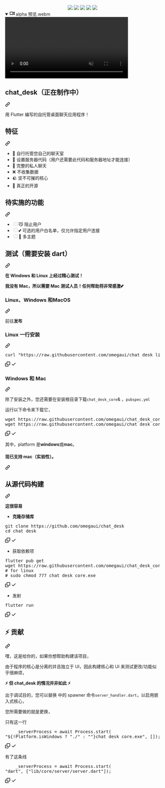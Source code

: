 <div class="Box-sc-g0xbh4-0 bJMeLZ js-snippet-clipboard-copy-unpositioned" data-hpc="true"><article class="markdown-body entry-content container-lg" itemprop="text"><div align="center" dir="auto">
    <a href="https://codeclimate.com/github/omegaui/chat_desk/maintainability" rel="nofollow"><img src="https://camo.githubusercontent.com/3312d62d930a16069afc625eb303b901c84c6fb393440649320db98eb2e4fdd7/68747470733a2f2f6170692e636f6465636c696d6174652e636f6d2f76312f6261646765732f32326565306364303164353735343265346634352f6d61696e7461696e6162696c697479" data-canonical-src="https://api.codeclimate.com/v1/badges/22ee0cd01d57542e4f45/maintainability" style="max-width: 100%;"></a>
    <a href="https://github.com/omegaui/chat_desk/actions"><img src="https://github.com/omegaui/chat_desk/actions/workflows/build-for-desktop.yml/badge.svg" style="max-width: 100%;"></a>
    <a target="_blank" rel="noopener noreferrer nofollow" href="https://camo.githubusercontent.com/aa5c0f8c9b865b19945b254a0ac10a8b704181347558a8db78e78de014f71b32/68747470733a2f2f696d672e736869656c64732e696f2f6769746875622f646f776e6c6f6164732f6f6d65676175692f636861745f6465736b2f746f74616c3f7374796c653d736f6369616c"><img src="https://camo.githubusercontent.com/aa5c0f8c9b865b19945b254a0ac10a8b704181347558a8db78e78de014f71b32/68747470733a2f2f696d672e736869656c64732e696f2f6769746875622f646f776e6c6f6164732f6f6d65676175692f636861745f6465736b2f746f74616c3f7374796c653d736f6369616c" data-canonical-src="https://img.shields.io/github/downloads/omegaui/chat_desk/total?style=social" style="max-width: 100%;"></a>
    <a target="_blank" rel="noopener noreferrer nofollow" href="https://camo.githubusercontent.com/1aacb29b5b7d7135aaba4e8cc545fa7ea73d2bb5ae166b8091b9e61ee7a55e95/68747470733a2f2f696d672e736869656c64732e696f2f6769746875622f762f72656c656173652f6f6d65676175692f636861745f6465736b"><img src="https://camo.githubusercontent.com/1aacb29b5b7d7135aaba4e8cc545fa7ea73d2bb5ae166b8091b9e61ee7a55e95/68747470733a2f2f696d672e736869656c64732e696f2f6769746875622f762f72656c656173652f6f6d65676175692f636861745f6465736b" data-canonical-src="https://img.shields.io/github/v/release/omegaui/chat_desk" style="max-width: 100%;"></a>
    <a target="_blank" rel="noopener noreferrer nofollow" href="https://camo.githubusercontent.com/4d8ccff552f7c0fd66190fc93fad23c71fc98c45c7671219d8d7746ad41fd835/68747470733a2f2f696d672e736869656c64732e696f2f6769746875622f6c6963656e73652f6f6d65676175692f636861745f6465736b"><img src="https://camo.githubusercontent.com/4d8ccff552f7c0fd66190fc93fad23c71fc98c45c7671219d8d7746ad41fd835/68747470733a2f2f696d672e736869656c64732e696f2f6769746875622f6c6963656e73652f6f6d65676175692f636861745f6465736b" data-canonical-src="https://img.shields.io/github/license/omegaui/chat_desk" style="max-width: 100%;"></a>
</div>
<details open="" class="details-reset border rounded-2">
  <summary class="px-3 py-2">
    <svg aria-hidden="true" height="16" viewBox="0 0 16 16" version="1.1" width="16" data-view-component="true" class="octicon octicon-device-camera-video">
    <path d="M16 3.75v8.5a.75.75 0 0 1-1.136.643L11 10.575v.675A1.75 1.75 0 0 1 9.25 13h-7.5A1.75 1.75 0 0 1 0 11.25v-6.5C0 3.784.784 3 1.75 3h7.5c.966 0 1.75.784 1.75 1.75v.675l3.864-2.318A.75.75 0 0 1 16 3.75Zm-6.5 1a.25.25 0 0 0-.25-.25h-7.5a.25.25 0 0 0-.25.25v6.5c0 .138.112.25.25.25h7.5a.25.25 0 0 0 .25-.25v-6.5ZM11 8.825l3.5 2.1v-5.85l-3.5 2.1Z"></path>
</svg>
    <span aria-label="视频描述 alpha-preview.webm" class="m-1"><font style="vertical-align: inherit;"><font style="vertical-align: inherit;">alpha 预览.webm</font></font></span>
    <span class="dropdown-caret"></span>
  </summary>

  <video src="https://private-user-images.githubusercontent.com/73544069/222953852-a379b891-a3f8-4cb9-bb55-848041664768.webm?jwt=eyJhbGciOiJIUzI1NiIsInR5cCI6IkpXVCJ9.eyJpc3MiOiJnaXRodWIuY29tIiwiYXVkIjoicmF3LmdpdGh1YnVzZXJjb250ZW50LmNvbSIsImtleSI6ImtleTUiLCJleHAiOjE3MTEyNjMwOTIsIm5iZiI6MTcxMTI2Mjc5MiwicGF0aCI6Ii83MzU0NDA2OS8yMjI5NTM4NTItYTM3OWI4OTEtYTNmOC00Y2I5LWJiNTUtODQ4MDQxNjY0NzY4LndlYm0_WC1BbXotQWxnb3JpdGhtPUFXUzQtSE1BQy1TSEEyNTYmWC1BbXotQ3JlZGVudGlhbD1BS0lBVkNPRFlMU0E1M1BRSzRaQSUyRjIwMjQwMzI0JTJGdXMtZWFzdC0xJTJGczMlMkZhd3M0X3JlcXVlc3QmWC1BbXotRGF0ZT0yMDI0MDMyNFQwNjQ2MzJaJlgtQW16LUV4cGlyZXM9MzAwJlgtQW16LVNpZ25hdHVyZT01ODU0OTAyYTAwYzAxNjRjZjJjMDMyYTdkYTY2ZTExZGZiOGRlNjBjM2ExM2UzMjEyOWVhODllYzA1NDY2YmQ4JlgtQW16LVNpZ25lZEhlYWRlcnM9aG9zdCZhY3Rvcl9pZD0wJmtleV9pZD0wJnJlcG9faWQ9MCJ9.q0yv5KpftmMlge5tiaUim_9JoTtyPYLzXzohYw9CgtI" data-canonical-src="https://private-user-images.githubusercontent.com/73544069/222953852-a379b891-a3f8-4cb9-bb55-848041664768.webm?jwt=eyJhbGciOiJIUzI1NiIsInR5cCI6IkpXVCJ9.eyJpc3MiOiJnaXRodWIuY29tIiwiYXVkIjoicmF3LmdpdGh1YnVzZXJjb250ZW50LmNvbSIsImtleSI6ImtleTUiLCJleHAiOjE3MTEyNjMwOTIsIm5iZiI6MTcxMTI2Mjc5MiwicGF0aCI6Ii83MzU0NDA2OS8yMjI5NTM4NTItYTM3OWI4OTEtYTNmOC00Y2I5LWJiNTUtODQ4MDQxNjY0NzY4LndlYm0_WC1BbXotQWxnb3JpdGhtPUFXUzQtSE1BQy1TSEEyNTYmWC1BbXotQ3JlZGVudGlhbD1BS0lBVkNPRFlMU0E1M1BRSzRaQSUyRjIwMjQwMzI0JTJGdXMtZWFzdC0xJTJGczMlMkZhd3M0X3JlcXVlc3QmWC1BbXotRGF0ZT0yMDI0MDMyNFQwNjQ2MzJaJlgtQW16LUV4cGlyZXM9MzAwJlgtQW16LVNpZ25hdHVyZT01ODU0OTAyYTAwYzAxNjRjZjJjMDMyYTdkYTY2ZTExZGZiOGRlNjBjM2ExM2UzMjEyOWVhODllYzA1NDY2YmQ4JlgtQW16LVNpZ25lZEhlYWRlcnM9aG9zdCZhY3Rvcl9pZD0wJmtleV9pZD0wJnJlcG9faWQ9MCJ9.q0yv5KpftmMlge5tiaUim_9JoTtyPYLzXzohYw9CgtI" controls="controls" muted="muted" class="d-block rounded-bottom-2 border-top width-fit" style="max-height:640px; min-height: 200px">

  </video>
</details>

<div class="markdown-heading" dir="auto"><h1 tabindex="-1" class="heading-element" dir="auto"><a target="_blank" rel="noopener noreferrer" href="/omegaui/chat_desk/blob/main/app-icon/app_icon_32.png"><img src="/omegaui/chat_desk/raw/main/app-icon/app_icon_32.png" alt="" style="max-width: 100%;"></a><font style="vertical-align: inherit;"><font style="vertical-align: inherit;">chat_desk（正在制作中）</font></font></h1><a id="user-content--chat_desk-in-the-making" class="anchor" aria-label="永久链接：chat_desk（正在制作中）" href="#-chat_desk-in-the-making"><svg class="octicon octicon-link" viewBox="0 0 16 16" version="1.1" width="16" height="16" aria-hidden="true"><path d="m7.775 3.275 1.25-1.25a3.5 3.5 0 1 1 4.95 4.95l-2.5 2.5a3.5 3.5 0 0 1-4.95 0 .751.751 0 0 1 .018-1.042.751.751 0 0 1 1.042-.018 1.998 1.998 0 0 0 2.83 0l2.5-2.5a2.002 2.002 0 0 0-2.83-2.83l-1.25 1.25a.751.751 0 0 1-1.042-.018.751.751 0 0 1-.018-1.042Zm-4.69 9.64a1.998 1.998 0 0 0 2.83 0l1.25-1.25a.751.751 0 0 1 1.042.018.751.751 0 0 1 .018 1.042l-1.25 1.25a3.5 3.5 0 1 1-4.95-4.95l2.5-2.5a3.5 3.5 0 0 1 4.95 0 .751.751 0 0 1-.018 1.042.751.751 0 0 1-1.042.018 1.998 1.998 0 0 0-2.83 0l-2.5 2.5a1.998 1.998 0 0 0 0 2.83Z"></path></svg></a></div>
<p dir="auto"><font style="vertical-align: inherit;"><font style="vertical-align: inherit;">用 Flutter 编写的自托管桌面聊天应用程序！</font></font></p>
<div class="markdown-heading" dir="auto"><h2 tabindex="-1" class="heading-element" dir="auto"><a target="_blank" rel="noopener noreferrer nofollow" href="https://camo.githubusercontent.com/5714535bfbbed3eece4c536348320004e4833f28a9b80446add78b91090b5b58/68747470733a2f2f696d672e69636f6e73382e636f6d2f65787465726e616c2d62617369636f6e732d636f6c6f722d64616e696c2d706f6c7368696e2f33322f6e756c6c2f65787465726e616c2d73706163652d73706163652d62617369636f6e732d636f6c6f722d64616e696c2d706f6c7368696e2d31332e706e67"><img src="https://camo.githubusercontent.com/5714535bfbbed3eece4c536348320004e4833f28a9b80446add78b91090b5b58/68747470733a2f2f696d672e69636f6e73382e636f6d2f65787465726e616c2d62617369636f6e732d636f6c6f722d64616e696c2d706f6c7368696e2f33322f6e756c6c2f65787465726e616c2d73706163652d73706163652d62617369636f6e732d636f6c6f722d64616e696c2d706f6c7368696e2d31332e706e67" alt="" data-canonical-src="https://img.icons8.com/external-basicons-color-danil-polshin/32/null/external-space-space-basicons-color-danil-polshin-13.png" style="max-width: 100%;"></a><font style="vertical-align: inherit;"><font style="vertical-align: inherit;">特征</font></font></h2><a id="user-content--features" class="anchor" aria-label="永久链接：特点" href="#-features"><svg class="octicon octicon-link" viewBox="0 0 16 16" version="1.1" width="16" height="16" aria-hidden="true"><path d="m7.775 3.275 1.25-1.25a3.5 3.5 0 1 1 4.95 4.95l-2.5 2.5a3.5 3.5 0 0 1-4.95 0 .751.751 0 0 1 .018-1.042.751.751 0 0 1 1.042-.018 1.998 1.998 0 0 0 2.83 0l2.5-2.5a2.002 2.002 0 0 0-2.83-2.83l-1.25 1.25a.751.751 0 0 1-1.042-.018.751.751 0 0 1-.018-1.042Zm-4.69 9.64a1.998 1.998 0 0 0 2.83 0l1.25-1.25a.751.751 0 0 1 1.042.018.751.751 0 0 1 .018 1.042l-1.25 1.25a3.5 3.5 0 1 1-4.95-4.95l2.5-2.5a3.5 3.5 0 0 1 4.95 0 .751.751 0 0 1-.018 1.042.751.751 0 0 1-1.042.018 1.998 1.998 0 0 0-2.83 0l-2.5 2.5a1.998 1.998 0 0 0 0 2.83Z"></path></svg></a></div>
<ul dir="auto">
<li><font style="vertical-align: inherit;"><font style="vertical-align: inherit;">🚀 自行托管您自己的聊天室</font></font></li>
<li><font style="vertical-align: inherit;"><font style="vertical-align: inherit;">🔐 设置服务器代码（用户还需要此代码和服务器地址才能连接）</font></font></li>
<li><font style="vertical-align: inherit;"><font style="vertical-align: inherit;">💙 完整的私人聊天</font></font></li>
<li><font style="vertical-align: inherit;"><font style="vertical-align: inherit;">❌ 不收集数据</font></font></li>
<li><font style="vertical-align: inherit;"><font style="vertical-align: inherit;">🪨 坚不可摧的核心</font></font></li>
<li><font style="vertical-align: inherit;"><font style="vertical-align: inherit;">🎉 真正的开源</font></font></li>
</ul>
<div class="markdown-heading" dir="auto"><h2 tabindex="-1" class="heading-element" dir="auto"><a target="_blank" rel="noopener noreferrer nofollow" href="https://camo.githubusercontent.com/cb9787866295f97e4f232296e78c16fc5bd8e2bd78678c6b3f4c2ea6a144e3d1/68747470733a2f2f696d672e69636f6e73382e636f6d2f636f6c6f722d676c6173732f33322f6e756c6c2f6c61622d6974656d732e706e67"><img src="https://camo.githubusercontent.com/cb9787866295f97e4f232296e78c16fc5bd8e2bd78678c6b3f4c2ea6a144e3d1/68747470733a2f2f696d672e69636f6e73382e636f6d2f636f6c6f722d676c6173732f33322f6e756c6c2f6c61622d6974656d732e706e67" alt="" data-canonical-src="https://img.icons8.com/color-glass/32/null/lab-items.png" style="max-width: 100%;"></a><font style="vertical-align: inherit;"><font style="vertical-align: inherit;">待实施的功能</font></font></h2><a id="user-content--features-to-be-implemented" class="anchor" aria-label="永久链接：要实现的功能" href="#-features-to-be-implemented"><svg class="octicon octicon-link" viewBox="0 0 16 16" version="1.1" width="16" height="16" aria-hidden="true"><path d="m7.775 3.275 1.25-1.25a3.5 3.5 0 1 1 4.95 4.95l-2.5 2.5a3.5 3.5 0 0 1-4.95 0 .751.751 0 0 1 .018-1.042.751.751 0 0 1 1.042-.018 1.998 1.998 0 0 0 2.83 0l2.5-2.5a2.002 2.002 0 0 0-2.83-2.83l-1.25 1.25a.751.751 0 0 1-1.042-.018.751.751 0 0 1-.018-1.042Zm-4.69 9.64a1.998 1.998 0 0 0 2.83 0l1.25-1.25a.751.751 0 0 1 1.042.018.751.751 0 0 1 .018 1.042l-1.25 1.25a3.5 3.5 0 1 1-4.95-4.95l2.5-2.5a3.5 3.5 0 0 1 4.95 0 .751.751 0 0 1-.018 1.042.751.751 0 0 1-1.042.018 1.998 1.998 0 0 0-2.83 0l-2.5 2.5a1.998 1.998 0 0 0 0 2.83Z"></path></svg></a></div>
<ul class="contains-task-list">
<li class="task-list-item"><input type="checkbox" id="" disabled="" class="task-list-item-checkbox"><font style="vertical-align: inherit;"><font style="vertical-align: inherit;">😼 阻止用户</font></font></li>
<li class="task-list-item"><input type="checkbox" id="" disabled="" class="task-list-item-checkbox"><font style="vertical-align: inherit;"><font style="vertical-align: inherit;">💕 可选的用户白名单，仅允许指定用户连接</font></font></li>
<li class="task-list-item"><input type="checkbox" id="" disabled="" class="task-list-item-checkbox"><font style="vertical-align: inherit;"><font style="vertical-align: inherit;">🎽 多主题</font></font></li>
</ul>
<div class="markdown-heading" dir="auto"><h2 tabindex="-1" class="heading-element" dir="auto"><a target="_blank" rel="noopener noreferrer nofollow" href="https://camo.githubusercontent.com/fdaac366202a68c395e8c1ea65939e48452c5a661227eb6ad28c9135fa32b442/68747470733a2f2f696d672e69636f6e73382e636f6d2f65787465726e616c2d6974696d323130312d666c61742d6974696d323130312f33322f6e756c6c2f65787465726e616c2d746573742d6f6e6c696e652d656475636174696f6e2d6974696d323130312d666c61742d6974696d323130312e706e67"><img src="https://camo.githubusercontent.com/fdaac366202a68c395e8c1ea65939e48452c5a661227eb6ad28c9135fa32b442/68747470733a2f2f696d672e69636f6e73382e636f6d2f65787465726e616c2d6974696d323130312d666c61742d6974696d323130312f33322f6e756c6c2f65787465726e616c2d746573742d6f6e6c696e652d656475636174696f6e2d6974696d323130312d666c61742d6974696d323130312e706e67" alt="" data-canonical-src="https://img.icons8.com/external-itim2101-flat-itim2101/32/null/external-test-online-education-itim2101-flat-itim2101.png" style="max-width: 100%;"></a><font style="vertical-align: inherit;"><font style="vertical-align: inherit;">测试（需要安装 dart）</font></font></h2><a id="user-content--testing-requires-dart-installed" class="anchor" aria-label="永久链接：测试（需要安装 dart）" href="#-testing-requires-dart-installed"><svg class="octicon octicon-link" viewBox="0 0 16 16" version="1.1" width="16" height="16" aria-hidden="true"><path d="m7.775 3.275 1.25-1.25a3.5 3.5 0 1 1 4.95 4.95l-2.5 2.5a3.5 3.5 0 0 1-4.95 0 .751.751 0 0 1 .018-1.042.751.751 0 0 1 1.042-.018 1.998 1.998 0 0 0 2.83 0l2.5-2.5a2.002 2.002 0 0 0-2.83-2.83l-1.25 1.25a.751.751 0 0 1-1.042-.018.751.751 0 0 1-.018-1.042Zm-4.69 9.64a1.998 1.998 0 0 0 2.83 0l1.25-1.25a.751.751 0 0 1 1.042.018.751.751 0 0 1 .018 1.042l-1.25 1.25a3.5 3.5 0 1 1-4.95-4.95l2.5-2.5a3.5 3.5 0 0 1 4.95 0 .751.751 0 0 1-.018 1.042.751.751 0 0 1-1.042.018 1.998 1.998 0 0 0-2.83 0l-2.5 2.5a1.998 1.998 0 0 0 0 2.83Z"></path></svg></a></div>
<p dir="auto"><strong><font style="vertical-align: inherit;"><font style="vertical-align: inherit;">在 Windows 和 Linux 上经过精心测试！</font></font></strong></p>
<p dir="auto"><strong><font style="vertical-align: inherit;"><font style="vertical-align: inherit;">我没有 Mac，所以需要 Mac 测试人员！任何帮助将非常感激💕</font></font></strong></p>
<div class="markdown-heading" dir="auto"><h3 tabindex="-1" class="heading-element" dir="auto"><a target="_blank" rel="noopener noreferrer nofollow" href="https://camo.githubusercontent.com/d8379d9d32c7402468d9350cd638a2b30e3147bd1edd0dea9ce00f531dfaad5e/68747470733a2f2f696d672e69636f6e73382e636f6d2f636f6c6f722f33322f6e756c6c2f6c696e75782d2d76312e706e67"><img src="https://camo.githubusercontent.com/d8379d9d32c7402468d9350cd638a2b30e3147bd1edd0dea9ce00f531dfaad5e/68747470733a2f2f696d672e69636f6e73382e636f6d2f636f6c6f722f33322f6e756c6c2f6c696e75782d2d76312e706e67" alt="" data-canonical-src="https://img.icons8.com/color/32/null/linux--v1.png" style="max-width: 100%;"></a><font style="vertical-align: inherit;"><font style="vertical-align: inherit;">Linux、</font></font><a target="_blank" rel="noopener noreferrer nofollow" href="https://camo.githubusercontent.com/8fbdd4981f109095c47b285b8badbf0cfe84d63021d0aad55fefea6437a63e85/68747470733a2f2f696d672e69636f6e73382e636f6d2f666c75656e63792f33322f6e756c6c2f77696e646f77732d31302e706e67"><img src="https://camo.githubusercontent.com/8fbdd4981f109095c47b285b8badbf0cfe84d63021d0aad55fefea6437a63e85/68747470733a2f2f696d672e69636f6e73382e636f6d2f666c75656e63792f33322f6e756c6c2f77696e646f77732d31302e706e67" alt="" data-canonical-src="https://img.icons8.com/fluency/32/null/windows-10.png" style="max-width: 100%;"></a><font style="vertical-align: inherit;"><font style="vertical-align: inherit;">Windows 和</font></font><a target="_blank" rel="noopener noreferrer nofollow" href="https://camo.githubusercontent.com/a394e8dcadf6da95577d621f8c8880abe46185c93fc6449731608b3b36b6f3b2/68747470733a2f2f696d672e69636f6e73382e636f6d2f636f6c6f722f33322f6e756c6c2f6d61632d6c6f676f2e706e67"><img src="https://camo.githubusercontent.com/a394e8dcadf6da95577d621f8c8880abe46185c93fc6449731608b3b36b6f3b2/68747470733a2f2f696d672e69636f6e73382e636f6d2f636f6c6f722f33322f6e756c6c2f6d61632d6c6f676f2e706e67" alt="" data-canonical-src="https://img.icons8.com/color/32/null/mac-logo.png" style="max-width: 100%;"></a><font style="vertical-align: inherit;"><font style="vertical-align: inherit;">MacOS</font></font></h3><a id="user-content--linux--windows-and--macos" class="anchor" aria-label="永久链接：Linux、Windows 和 MacOS" href="#-linux--windows-and--macos"><svg class="octicon octicon-link" viewBox="0 0 16 16" version="1.1" width="16" height="16" aria-hidden="true"><path d="m7.775 3.275 1.25-1.25a3.5 3.5 0 1 1 4.95 4.95l-2.5 2.5a3.5 3.5 0 0 1-4.95 0 .751.751 0 0 1 .018-1.042.751.751 0 0 1 1.042-.018 1.998 1.998 0 0 0 2.83 0l2.5-2.5a2.002 2.002 0 0 0-2.83-2.83l-1.25 1.25a.751.751 0 0 1-1.042-.018.751.751 0 0 1-.018-1.042Zm-4.69 9.64a1.998 1.998 0 0 0 2.83 0l1.25-1.25a.751.751 0 0 1 1.042.018.751.751 0 0 1 .018 1.042l-1.25 1.25a3.5 3.5 0 1 1-4.95-4.95l2.5-2.5a3.5 3.5 0 0 1 4.95 0 .751.751 0 0 1-.018 1.042.751.751 0 0 1-1.042.018 1.998 1.998 0 0 0-2.83 0l-2.5 2.5a1.998 1.998 0 0 0 0 2.83Z"></path></svg></a></div>
<p dir="auto"><font style="vertical-align: inherit;"><font style="vertical-align: inherit;">前往</font></font><strong><font style="vertical-align: inherit;"><font style="vertical-align: inherit;">发布</font></font></strong></p>
<div class="markdown-heading" dir="auto"><h3 tabindex="-1" class="heading-element" dir="auto"><font style="vertical-align: inherit;"><font style="vertical-align: inherit;">Linux 一行安装</font></font></h3><a id="user-content-linux-one-line-install" class="anchor" aria-label="永久链接：Linux 一行安装" href="#linux-one-line-install"><svg class="octicon octicon-link" viewBox="0 0 16 16" version="1.1" width="16" height="16" aria-hidden="true"><path d="m7.775 3.275 1.25-1.25a3.5 3.5 0 1 1 4.95 4.95l-2.5 2.5a3.5 3.5 0 0 1-4.95 0 .751.751 0 0 1 .018-1.042.751.751 0 0 1 1.042-.018 1.998 1.998 0 0 0 2.83 0l2.5-2.5a2.002 2.002 0 0 0-2.83-2.83l-1.25 1.25a.751.751 0 0 1-1.042-.018.751.751 0 0 1-.018-1.042Zm-4.69 9.64a1.998 1.998 0 0 0 2.83 0l1.25-1.25a.751.751 0 0 1 1.042.018.751.751 0 0 1 .018 1.042l-1.25 1.25a3.5 3.5 0 1 1-4.95-4.95l2.5-2.5a3.5 3.5 0 0 1 4.95 0 .751.751 0 0 1-.018 1.042.751.751 0 0 1-1.042.018 1.998 1.998 0 0 0-2.83 0l-2.5 2.5a1.998 1.998 0 0 0 0 2.83Z"></path></svg></a></div>
<div class="highlight highlight-source-shell notranslate position-relative overflow-auto" dir="auto"><pre>curl <span class="pl-s"><span class="pl-pds">"</span>https://raw.githubusercontent.com/omegaui/chat_desk_linux_install_script/main/script/install-linux.sh<span class="pl-pds">"</span></span> <span class="pl-k">|</span> sh</pre><div class="zeroclipboard-container">
    <clipboard-copy aria-label="Copy" class="ClipboardButton btn btn-invisible js-clipboard-copy m-2 p-0 tooltipped-no-delay d-flex flex-justify-center flex-items-center" data-copy-feedback="Copied!" data-tooltip-direction="w" value="curl &quot;https://raw.githubusercontent.com/omegaui/chat_desk_linux_install_script/main/script/install-linux.sh&quot; | sh" tabindex="0" role="button">
      <svg aria-hidden="true" height="16" viewBox="0 0 16 16" version="1.1" width="16" data-view-component="true" class="octicon octicon-copy js-clipboard-copy-icon">
    <path d="M0 6.75C0 5.784.784 5 1.75 5h1.5a.75.75 0 0 1 0 1.5h-1.5a.25.25 0 0 0-.25.25v7.5c0 .138.112.25.25.25h7.5a.25.25 0 0 0 .25-.25v-1.5a.75.75 0 0 1 1.5 0v1.5A1.75 1.75 0 0 1 9.25 16h-7.5A1.75 1.75 0 0 1 0 14.25Z"></path><path d="M5 1.75C5 .784 5.784 0 6.75 0h7.5C15.216 0 16 .784 16 1.75v7.5A1.75 1.75 0 0 1 14.25 11h-7.5A1.75 1.75 0 0 1 5 9.25Zm1.75-.25a.25.25 0 0 0-.25.25v7.5c0 .138.112.25.25.25h7.5a.25.25 0 0 0 .25-.25v-7.5a.25.25 0 0 0-.25-.25Z"></path>
</svg>
      <svg aria-hidden="true" height="16" viewBox="0 0 16 16" version="1.1" width="16" data-view-component="true" class="octicon octicon-check js-clipboard-check-icon color-fg-success d-none">
    <path d="M13.78 4.22a.75.75 0 0 1 0 1.06l-7.25 7.25a.75.75 0 0 1-1.06 0L2.22 9.28a.751.751 0 0 1 .018-1.042.751.751 0 0 1 1.042-.018L6 10.94l6.72-6.72a.75.75 0 0 1 1.06 0Z"></path>
</svg>
    </clipboard-copy>
  </div></div>
<div class="markdown-heading" dir="auto"><h3 tabindex="-1" class="heading-element" dir="auto"><font style="vertical-align: inherit;"><font style="vertical-align: inherit;">Windows 和 Mac</font></font></h3><a id="user-content-windows-and-mac" class="anchor" aria-label="永久链接：Windows 和 Mac" href="#windows-and-mac"><svg class="octicon octicon-link" viewBox="0 0 16 16" version="1.1" width="16" height="16" aria-hidden="true"><path d="m7.775 3.275 1.25-1.25a3.5 3.5 0 1 1 4.95 4.95l-2.5 2.5a3.5 3.5 0 0 1-4.95 0 .751.751 0 0 1 .018-1.042.751.751 0 0 1 1.042-.018 1.998 1.998 0 0 0 2.83 0l2.5-2.5a2.002 2.002 0 0 0-2.83-2.83l-1.25 1.25a.751.751 0 0 1-1.042-.018.751.751 0 0 1-.018-1.042Zm-4.69 9.64a1.998 1.998 0 0 0 2.83 0l1.25-1.25a.751.751 0 0 1 1.042.018.751.751 0 0 1 .018 1.042l-1.25 1.25a3.5 3.5 0 1 1-4.95-4.95l2.5-2.5a3.5 3.5 0 0 1 4.95 0 .751.751 0 0 1-.018 1.042.751.751 0 0 1-1.042.018 1.998 1.998 0 0 0-2.83 0l-2.5 2.5a1.998 1.998 0 0 0 0 2.83Z"></path></svg></a></div>
<p dir="auto"><font style="vertical-align: inherit;"><font style="vertical-align: inherit;">除了安装之外，您还需要在安装根目录</font><font style="vertical-align: inherit;">下载</font></font><code>chat_desk_core</code><font style="vertical-align: inherit;"><font style="vertical-align: inherit;">&amp; ，</font></font><code>pubspec.yml</code><font style="vertical-align: inherit;"></font></p>
<p dir="auto"><font style="vertical-align: inherit;"><font style="vertical-align: inherit;">运行以下命令来下载它，</font></font></p>
<div class="highlight highlight-source-shell notranslate position-relative overflow-auto" dir="auto"><pre>wget https://raw.githubusercontent.com/omegaui/chat_desk_core/main/bin/<span class="pl-k">&lt;</span>platform<span class="pl-k">&gt;</span>/chat_desk_core.exe
wget https://raw.githubusercontent.com/omegaui/chat_desk_core/main/pubspec.yml</pre><div class="zeroclipboard-container">
    <clipboard-copy aria-label="Copy" class="ClipboardButton btn btn-invisible js-clipboard-copy m-2 p-0 tooltipped-no-delay d-flex flex-justify-center flex-items-center" data-copy-feedback="Copied!" data-tooltip-direction="w" value="wget https://raw.githubusercontent.com/omegaui/chat_desk_core/main/bin/<platform>/chat_desk_core.exe
wget https://raw.githubusercontent.com/omegaui/chat_desk_core/main/pubspec.yml" tabindex="0" role="button">
      <svg aria-hidden="true" height="16" viewBox="0 0 16 16" version="1.1" width="16" data-view-component="true" class="octicon octicon-copy js-clipboard-copy-icon">
    <path d="M0 6.75C0 5.784.784 5 1.75 5h1.5a.75.75 0 0 1 0 1.5h-1.5a.25.25 0 0 0-.25.25v7.5c0 .138.112.25.25.25h7.5a.25.25 0 0 0 .25-.25v-1.5a.75.75 0 0 1 1.5 0v1.5A1.75 1.75 0 0 1 9.25 16h-7.5A1.75 1.75 0 0 1 0 14.25Z"></path><path d="M5 1.75C5 .784 5.784 0 6.75 0h7.5C15.216 0 16 .784 16 1.75v7.5A1.75 1.75 0 0 1 14.25 11h-7.5A1.75 1.75 0 0 1 5 9.25Zm1.75-.25a.25.25 0 0 0-.25.25v7.5c0 .138.112.25.25.25h7.5a.25.25 0 0 0 .25-.25v-7.5a.25.25 0 0 0-.25-.25Z"></path>
</svg>
      <svg aria-hidden="true" height="16" viewBox="0 0 16 16" version="1.1" width="16" data-view-component="true" class="octicon octicon-check js-clipboard-check-icon color-fg-success d-none">
    <path d="M13.78 4.22a.75.75 0 0 1 0 1.06l-7.25 7.25a.75.75 0 0 1-1.06 0L2.22 9.28a.751.751 0 0 1 .018-1.042.751.751 0 0 1 1.042-.018L6 10.94l6.72-6.72a.75.75 0 0 1 1.06 0Z"></path>
</svg>
    </clipboard-copy>
  </div></div>
<p dir="auto"><font style="vertical-align: inherit;"><font style="vertical-align: inherit;">其中，platform 是</font></font><strong><font style="vertical-align: inherit;"><font style="vertical-align: inherit;">windows</font></font></strong><font style="vertical-align: inherit;"><font style="vertical-align: inherit;">或</font></font><strong><font style="vertical-align: inherit;"><font style="vertical-align: inherit;">mac</font></font></strong><font style="vertical-align: inherit;"><font style="vertical-align: inherit;">。</font></font></p>
<div class="markdown-heading" dir="auto"><h4 tabindex="-1" class="heading-element" dir="auto"><a target="_blank" rel="noopener noreferrer nofollow" href="https://camo.githubusercontent.com/a8fa11916c87b8bdef000e1104869f3f94a49336b5ef9f82365457fb2fe01158/68747470733a2f2f696d672e69636f6e73382e636f6d2f636f6c6f722f32342f6e756c6c2f6d61632d6c6f676f2e706e67"><img src="https://camo.githubusercontent.com/a8fa11916c87b8bdef000e1104869f3f94a49336b5ef9f82365457fb2fe01158/68747470733a2f2f696d672e69636f6e73382e636f6d2f636f6c6f722f32342f6e756c6c2f6d61632d6c6f676f2e706e67" alt="" data-canonical-src="https://img.icons8.com/color/24/null/mac-logo.png" style="max-width: 100%;"></a><font style="vertical-align: inherit;"><font style="vertical-align: inherit;">现已支持 mac（实验性）。</font></font></h4><a id="user-content--mac-is-now--supported-experimental" class="anchor" aria-label="永久链接：现在支持 mac（实验性）。" href="#-mac-is-now--supported-experimental"><svg class="octicon octicon-link" viewBox="0 0 16 16" version="1.1" width="16" height="16" aria-hidden="true"><path d="m7.775 3.275 1.25-1.25a3.5 3.5 0 1 1 4.95 4.95l-2.5 2.5a3.5 3.5 0 0 1-4.95 0 .751.751 0 0 1 .018-1.042.751.751 0 0 1 1.042-.018 1.998 1.998 0 0 0 2.83 0l2.5-2.5a2.002 2.002 0 0 0-2.83-2.83l-1.25 1.25a.751.751 0 0 1-1.042-.018.751.751 0 0 1-.018-1.042Zm-4.69 9.64a1.998 1.998 0 0 0 2.83 0l1.25-1.25a.751.751 0 0 1 1.042.018.751.751 0 0 1 .018 1.042l-1.25 1.25a3.5 3.5 0 1 1-4.95-4.95l2.5-2.5a3.5 3.5 0 0 1 4.95 0 .751.751 0 0 1-.018 1.042.751.751 0 0 1-1.042.018 1.998 1.998 0 0 0-2.83 0l-2.5 2.5a1.998 1.998 0 0 0 0 2.83Z"></path></svg></a></div>
<div class="markdown-heading" dir="auto"><h2 tabindex="-1" class="heading-element" dir="auto"><font style="vertical-align: inherit;"><font style="vertical-align: inherit;">从源代码构建</font></font></h2><a id="user-content-build-from-source" class="anchor" aria-label="永久链接：从源代码构建" href="#build-from-source"><svg class="octicon octicon-link" viewBox="0 0 16 16" version="1.1" width="16" height="16" aria-hidden="true"><path d="m7.775 3.275 1.25-1.25a3.5 3.5 0 1 1 4.95 4.95l-2.5 2.5a3.5 3.5 0 0 1-4.95 0 .751.751 0 0 1 .018-1.042.751.751 0 0 1 1.042-.018 1.998 1.998 0 0 0 2.83 0l2.5-2.5a2.002 2.002 0 0 0-2.83-2.83l-1.25 1.25a.751.751 0 0 1-1.042-.018.751.751 0 0 1-.018-1.042Zm-4.69 9.64a1.998 1.998 0 0 0 2.83 0l1.25-1.25a.751.751 0 0 1 1.042.018.751.751 0 0 1 .018 1.042l-1.25 1.25a3.5 3.5 0 1 1-4.95-4.95l2.5-2.5a3.5 3.5 0 0 1 4.95 0 .751.751 0 0 1-.018 1.042.751.751 0 0 1-1.042.018 1.998 1.998 0 0 0-2.83 0l-2.5 2.5a1.998 1.998 0 0 0 0 2.83Z"></path></svg></a></div>
<p dir="auto"><strong><font style="vertical-align: inherit;"><font style="vertical-align: inherit;">这很容易</font></font></strong></p>
<ul dir="auto">
<li><strong><font style="vertical-align: inherit;"><font style="vertical-align: inherit;">克隆存储库</font></font></strong></li>
</ul>
<div class="highlight highlight-source-shell notranslate position-relative overflow-auto" dir="auto"><pre>git clone https://github.com/omegaui/chat_desk
<span class="pl-c1">cd</span> chat_desk</pre><div class="zeroclipboard-container">
    <clipboard-copy aria-label="Copy" class="ClipboardButton btn btn-invisible js-clipboard-copy m-2 p-0 tooltipped-no-delay d-flex flex-justify-center flex-items-center" data-copy-feedback="Copied!" data-tooltip-direction="w" value="git clone https://github.com/omegaui/chat_desk
cd chat_desk" tabindex="0" role="button">
      <svg aria-hidden="true" height="16" viewBox="0 0 16 16" version="1.1" width="16" data-view-component="true" class="octicon octicon-copy js-clipboard-copy-icon">
    <path d="M0 6.75C0 5.784.784 5 1.75 5h1.5a.75.75 0 0 1 0 1.5h-1.5a.25.25 0 0 0-.25.25v7.5c0 .138.112.25.25.25h7.5a.25.25 0 0 0 .25-.25v-1.5a.75.75 0 0 1 1.5 0v1.5A1.75 1.75 0 0 1 9.25 16h-7.5A1.75 1.75 0 0 1 0 14.25Z"></path><path d="M5 1.75C5 .784 5.784 0 6.75 0h7.5C15.216 0 16 .784 16 1.75v7.5A1.75 1.75 0 0 1 14.25 11h-7.5A1.75 1.75 0 0 1 5 9.25Zm1.75-.25a.25.25 0 0 0-.25.25v7.5c0 .138.112.25.25.25h7.5a.25.25 0 0 0 .25-.25v-7.5a.25.25 0 0 0-.25-.25Z"></path>
</svg>
      <svg aria-hidden="true" height="16" viewBox="0 0 16 16" version="1.1" width="16" data-view-component="true" class="octicon octicon-check js-clipboard-check-icon color-fg-success d-none">
    <path d="M13.78 4.22a.75.75 0 0 1 0 1.06l-7.25 7.25a.75.75 0 0 1-1.06 0L2.22 9.28a.751.751 0 0 1 .018-1.042.751.751 0 0 1 1.042-.018L6 10.94l6.72-6.72a.75.75 0 0 1 1.06 0Z"></path>
</svg>
    </clipboard-copy>
  </div></div>
<ul dir="auto">
<li><font style="vertical-align: inherit;"><font style="vertical-align: inherit;">获取依赖项</font></font></li>
</ul>
<div class="highlight highlight-source-shell notranslate position-relative overflow-auto" dir="auto"><pre>flutter pub get
wget https://raw.githubusercontent.com/omegaui/chat_desk_core/main/bin/<span class="pl-k">&lt;</span>platform<span class="pl-k">&gt;</span>/chat_desk_core.exe
<span class="pl-c"><span class="pl-c">#</span> for linux</span>
<span class="pl-c"><span class="pl-c">#</span> sudo chmod 777 chat_desk_core.exe</span></pre><div class="zeroclipboard-container">
    <clipboard-copy aria-label="Copy" class="ClipboardButton btn btn-invisible js-clipboard-copy m-2 p-0 tooltipped-no-delay d-flex flex-justify-center flex-items-center" data-copy-feedback="Copied!" data-tooltip-direction="w" value="flutter pub get
wget https://raw.githubusercontent.com/omegaui/chat_desk_core/main/bin/<platform>/chat_desk_core.exe
# for linux
# sudo chmod 777 chat_desk_core.exe" tabindex="0" role="button">
      <svg aria-hidden="true" height="16" viewBox="0 0 16 16" version="1.1" width="16" data-view-component="true" class="octicon octicon-copy js-clipboard-copy-icon">
    <path d="M0 6.75C0 5.784.784 5 1.75 5h1.5a.75.75 0 0 1 0 1.5h-1.5a.25.25 0 0 0-.25.25v7.5c0 .138.112.25.25.25h7.5a.25.25 0 0 0 .25-.25v-1.5a.75.75 0 0 1 1.5 0v1.5A1.75 1.75 0 0 1 9.25 16h-7.5A1.75 1.75 0 0 1 0 14.25Z"></path><path d="M5 1.75C5 .784 5.784 0 6.75 0h7.5C15.216 0 16 .784 16 1.75v7.5A1.75 1.75 0 0 1 14.25 11h-7.5A1.75 1.75 0 0 1 5 9.25Zm1.75-.25a.25.25 0 0 0-.25.25v7.5c0 .138.112.25.25.25h7.5a.25.25 0 0 0 .25-.25v-7.5a.25.25 0 0 0-.25-.25Z"></path>
</svg>
      <svg aria-hidden="true" height="16" viewBox="0 0 16 16" version="1.1" width="16" data-view-component="true" class="octicon octicon-check js-clipboard-check-icon color-fg-success d-none">
    <path d="M13.78 4.22a.75.75 0 0 1 0 1.06l-7.25 7.25a.75.75 0 0 1-1.06 0L2.22 9.28a.751.751 0 0 1 .018-1.042.751.751 0 0 1 1.042-.018L6 10.94l6.72-6.72a.75.75 0 0 1 1.06 0Z"></path>
</svg>
    </clipboard-copy>
  </div></div>
<ul dir="auto">
<li><font style="vertical-align: inherit;"><font style="vertical-align: inherit;">发射</font></font></li>
</ul>
<div class="highlight highlight-source-shell notranslate position-relative overflow-auto" dir="auto"><pre>flutter run </pre><div class="zeroclipboard-container">
    <clipboard-copy aria-label="Copy" class="ClipboardButton btn btn-invisible js-clipboard-copy m-2 p-0 tooltipped-no-delay d-flex flex-justify-center flex-items-center" data-copy-feedback="Copied!" data-tooltip-direction="w" value="flutter run " tabindex="0" role="button">
      <svg aria-hidden="true" height="16" viewBox="0 0 16 16" version="1.1" width="16" data-view-component="true" class="octicon octicon-copy js-clipboard-copy-icon">
    <path d="M0 6.75C0 5.784.784 5 1.75 5h1.5a.75.75 0 0 1 0 1.5h-1.5a.25.25 0 0 0-.25.25v7.5c0 .138.112.25.25.25h7.5a.25.25 0 0 0 .25-.25v-1.5a.75.75 0 0 1 1.5 0v1.5A1.75 1.75 0 0 1 9.25 16h-7.5A1.75 1.75 0 0 1 0 14.25Z"></path><path d="M5 1.75C5 .784 5.784 0 6.75 0h7.5C15.216 0 16 .784 16 1.75v7.5A1.75 1.75 0 0 1 14.25 11h-7.5A1.75 1.75 0 0 1 5 9.25Zm1.75-.25a.25.25 0 0 0-.25.25v7.5c0 .138.112.25.25.25h7.5a.25.25 0 0 0 .25-.25v-7.5a.25.25 0 0 0-.25-.25Z"></path>
</svg>
      <svg aria-hidden="true" height="16" viewBox="0 0 16 16" version="1.1" width="16" data-view-component="true" class="octicon octicon-check js-clipboard-check-icon color-fg-success d-none">
    <path d="M13.78 4.22a.75.75 0 0 1 0 1.06l-7.25 7.25a.75.75 0 0 1-1.06 0L2.22 9.28a.751.751 0 0 1 .018-1.042.751.751 0 0 1 1.042-.018L6 10.94l6.72-6.72a.75.75 0 0 1 1.06 0Z"></path>
</svg>
    </clipboard-copy>
  </div></div>
<div class="markdown-heading" dir="auto"><h2 tabindex="-1" class="heading-element" dir="auto"><font style="vertical-align: inherit;"><font style="vertical-align: inherit;">⚡ 贡献</font></font></h2><a id="user-content--contributing" class="anchor" aria-label="永久链接：⚡ 贡献" href="#-contributing"><svg class="octicon octicon-link" viewBox="0 0 16 16" version="1.1" width="16" height="16" aria-hidden="true"><path d="m7.775 3.275 1.25-1.25a3.5 3.5 0 1 1 4.95 4.95l-2.5 2.5a3.5 3.5 0 0 1-4.95 0 .751.751 0 0 1 .018-1.042.751.751 0 0 1 1.042-.018 1.998 1.998 0 0 0 2.83 0l2.5-2.5a2.002 2.002 0 0 0-2.83-2.83l-1.25 1.25a.751.751 0 0 1-1.042-.018.751.751 0 0 1-.018-1.042Zm-4.69 9.64a1.998 1.998 0 0 0 2.83 0l1.25-1.25a.751.751 0 0 1 1.042.018.751.751 0 0 1 .018 1.042l-1.25 1.25a3.5 3.5 0 1 1-4.95-4.95l2.5-2.5a3.5 3.5 0 0 1 4.95 0 .751.751 0 0 1-.018 1.042.751.751 0 0 1-1.042.018 1.998 1.998 0 0 0-2.83 0l-2.5 2.5a1.998 1.998 0 0 0 0 2.83Z"></path></svg></a></div>
<p dir="auto"><font style="vertical-align: inherit;"><font style="vertical-align: inherit;">嘿，这是给你的，如果你想帮助构建该项目，</font></font></p>
<p dir="auto"><font style="vertical-align: inherit;"><font style="vertical-align: inherit;">由于程序的核心是分离的并且独立于 UI，因此构建核心和 UI 来测试更改/功能似乎很麻烦，</font></font></p>
<p dir="auto"><strong><font style="vertical-align: inherit;"><font style="vertical-align: inherit;">⚡ 但 chat_desk 的情况并非如此 ⚡</font></font></strong></p>
<p dir="auto"><font style="vertical-align: inherit;"><font style="vertical-align: inherit;">出于调试目的，您可以替换 中的 spawner 命令</font></font><code>server_handler.dart</code><font style="vertical-align: inherit;"><font style="vertical-align: inherit;">，以启用嵌入式核心，</font></font></p>
<p dir="auto"><font style="vertical-align: inherit;"><font style="vertical-align: inherit;">您所需要做的就是更换，</font></font></p>
<p dir="auto"><font style="vertical-align: inherit;"><font style="vertical-align: inherit;">只有这一行</font></font></p>
<div class="highlight highlight-source-dart notranslate position-relative overflow-auto" dir="auto"><pre>    _serverProcess <span class="pl-k">=</span> <span class="pl-k">await</span> <span class="pl-c1">Process</span>.<span class="pl-en">start</span>(
<span class="pl-s">"<span class="pl-s">${!<span class="pl-c1">Platform</span>.<span class="pl-v">isWindows</span> ? <span class="pl-s">"./"</span> : <span class="pl-s">""</span>}</span>chat_desk_core.exe"</span>, []);</pre><div class="zeroclipboard-container">
    <clipboard-copy aria-label="Copy" class="ClipboardButton btn btn-invisible js-clipboard-copy m-2 p-0 tooltipped-no-delay d-flex flex-justify-center flex-items-center" data-copy-feedback="Copied!" data-tooltip-direction="w" value="    _serverProcess = await Process.start(
&quot;${!Platform.isWindows ? &quot;./&quot; : &quot;&quot;}chat_desk_core.exe&quot;, []);" tabindex="0" role="button">
      <svg aria-hidden="true" height="16" viewBox="0 0 16 16" version="1.1" width="16" data-view-component="true" class="octicon octicon-copy js-clipboard-copy-icon">
    <path d="M0 6.75C0 5.784.784 5 1.75 5h1.5a.75.75 0 0 1 0 1.5h-1.5a.25.25 0 0 0-.25.25v7.5c0 .138.112.25.25.25h7.5a.25.25 0 0 0 .25-.25v-1.5a.75.75 0 0 1 1.5 0v1.5A1.75 1.75 0 0 1 9.25 16h-7.5A1.75 1.75 0 0 1 0 14.25Z"></path><path d="M5 1.75C5 .784 5.784 0 6.75 0h7.5C15.216 0 16 .784 16 1.75v7.5A1.75 1.75 0 0 1 14.25 11h-7.5A1.75 1.75 0 0 1 5 9.25Zm1.75-.25a.25.25 0 0 0-.25.25v7.5c0 .138.112.25.25.25h7.5a.25.25 0 0 0 .25-.25v-7.5a.25.25 0 0 0-.25-.25Z"></path>
</svg>
      <svg aria-hidden="true" height="16" viewBox="0 0 16 16" version="1.1" width="16" data-view-component="true" class="octicon octicon-check js-clipboard-check-icon color-fg-success d-none">
    <path d="M13.78 4.22a.75.75 0 0 1 0 1.06l-7.25 7.25a.75.75 0 0 1-1.06 0L2.22 9.28a.751.751 0 0 1 .018-1.042.751.751 0 0 1 1.042-.018L6 10.94l6.72-6.72a.75.75 0 0 1 1.06 0Z"></path>
</svg>
    </clipboard-copy>
  </div></div>
<p dir="auto"><font style="vertical-align: inherit;"><font style="vertical-align: inherit;">有了这条线</font></font></p>
<div class="highlight highlight-source-dart notranslate position-relative overflow-auto" dir="auto"><pre>    _serverProcess <span class="pl-k">=</span> <span class="pl-k">await</span> <span class="pl-c1">Process</span>.<span class="pl-en">start</span>(
<span class="pl-s">"dart"</span>, [<span class="pl-s">"lib/core/server/server.dart"</span>]);</pre><div class="zeroclipboard-container">
    <clipboard-copy aria-label="Copy" class="ClipboardButton btn btn-invisible js-clipboard-copy m-2 p-0 tooltipped-no-delay d-flex flex-justify-center flex-items-center" data-copy-feedback="Copied!" data-tooltip-direction="w" value="    _serverProcess = await Process.start(
&quot;dart&quot;, [&quot;lib/core/server/server.dart&quot;]);" tabindex="0" role="button">
      <svg aria-hidden="true" height="16" viewBox="0 0 16 16" version="1.1" width="16" data-view-component="true" class="octicon octicon-copy js-clipboard-copy-icon">
    <path d="M0 6.75C0 5.784.784 5 1.75 5h1.5a.75.75 0 0 1 0 1.5h-1.5a.25.25 0 0 0-.25.25v7.5c0 .138.112.25.25.25h7.5a.25.25 0 0 0 .25-.25v-1.5a.75.75 0 0 1 1.5 0v1.5A1.75 1.75 0 0 1 9.25 16h-7.5A1.75 1.75 0 0 1 0 14.25Z"></path><path d="M5 1.75C5 .784 5.784 0 6.75 0h7.5C15.216 0 16 .784 16 1.75v7.5A1.75 1.75 0 0 1 14.25 11h-7.5A1.75 1.75 0 0 1 5 9.25Zm1.75-.25a.25.25 0 0 0-.25.25v7.5c0 .138.112.25.25.25h7.5a.25.25 0 0 0 .25-.25v-7.5a.25.25 0 0 0-.25-.25Z"></path>
</svg>
      <svg aria-hidden="true" height="16" viewBox="0 0 16 16" version="1.1" width="16" data-view-component="true" class="octicon octicon-check js-clipboard-check-icon color-fg-success d-none">
    <path d="M13.78 4.22a.75.75 0 0 1 0 1.06l-7.25 7.25a.75.75 0 0 1-1.06 0L2.22 9.28a.751.751 0 0 1 .018-1.042.751.751 0 0 1 1.042-.018L6 10.94l6.72-6.72a.75.75 0 0 1 1.06 0Z"></path>
</svg>
  
    
